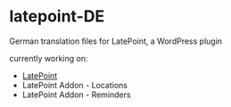 # latepoint-DE
German translation files for LatePoint, a WordPress plugin 

currently working on:

- [LatePoint](https://latepoint.com/)
- LatePoint Addon - Locations
- LatePoint Addon - Reminders
